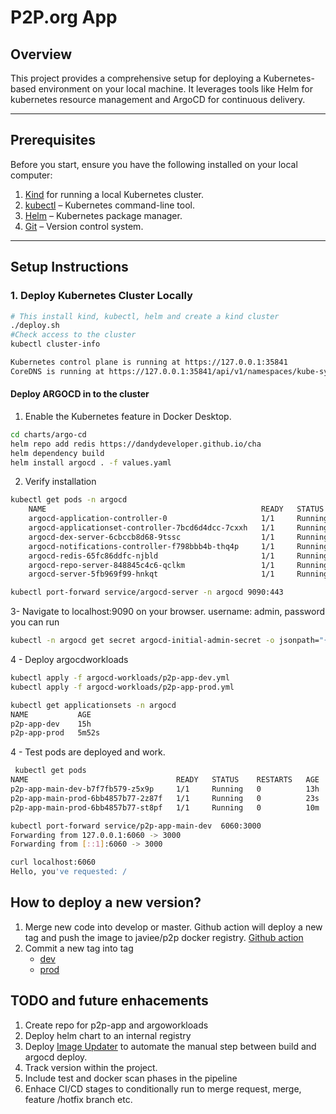 # P2P.org App

## Overview
This project provides a comprehensive setup for deploying a Kubernetes-based environment on your local machine. It leverages tools like Helm for kubernetes resource management and ArgoCD for continuous delivery.

---

## Prerequisites

Before you start, ensure you have the following installed on your local computer:

1. [Kind](https://kind.sigs.k8s.io/) for running a local Kubernetes cluster.
2. [kubectl](https://kubernetes.io/docs/tasks/tools/) – Kubernetes command-line tool.
3. [Helm](https://helm.sh/docs/intro/install/) – Kubernetes package manager.
4. [Git](https://git-scm.com/) – Version control system.

---

## Setup Instructions

### 1. Deploy Kubernetes Cluster Locally
```bash
# This install kind, kubectl, helm and create a kind cluster
./deploy.sh
#Check access to the cluster
kubectl cluster-info

Kubernetes control plane is running at https://127.0.0.1:35841
CoreDNS is running at https://127.0.0.1:35841/api/v1/namespaces/kube-system/services/kube-dns:dns/proxy

```

#### Deploy ARGOCD in to the cluster
1. Enable the Kubernetes feature in Docker Desktop.
```bash
cd charts/argo-cd
helm repo add redis https://dandydeveloper.github.io/cha
helm dependency build
helm install argocd . -f values.yaml 
```
2. Verify installation 
```bash
kubectl get pods -n argocd
    NAME                                                READY   STATUS    RESTARTS      AGE
    argocd-application-controller-0                     1/1     Running   0             25h
    argocd-applicationset-controller-7bcd6d4dcc-7cxxh   1/1     Running   0             25h
    argocd-dex-server-6cbccb8d68-9tssc                  1/1     Running   1 (25h ago)   25h
    argocd-notifications-controller-f798bbb4b-thq4p     1/1     Running   0             25h
    argocd-redis-65fc86ddfc-njbld                       1/1     Running   0             25h
    argocd-repo-server-848845c4c6-qclkm                 1/1     Running   4 (25h ago)   25h
    argocd-server-5fb969f99-hnkqt                       1/1     Running   4 (25h ago)   25h

kubectl port-forward service/argocd-server -n argocd 9090:443
```
3- Navigate to localhost:9090 on your browser. username: admin, password you can run
``` bash
kubectl -n argocd get secret argocd-initial-admin-secret -o jsonpath="{.data.password}" | base64 -d
``` 
4 - Deploy argocdworkloads 
```bash
kubectl apply -f argocd-workloads/p2p-app-dev.yml
kubectl apply -f argocd-workloads/p2p-app-prod.yml

kubectl get applicationsets -n argocd
NAME           AGE
p2p-app-dev    15h
p2p-app-prod   5m52s

```

4 - Test pods  are deployed and work.
``` bash
 kubectl get pods
NAME                                 READY   STATUS    RESTARTS   AGE
p2p-app-main-dev-b7f7fb579-z5x9p     1/1     Running   0          13h
p2p-app-main-prod-6bb4857b77-2z87f   1/1     Running   0          23s
p2p-app-main-prod-6bb4857b77-st8pf   1/1     Running   0          10m

kubectl port-forward service/p2p-app-main-dev  6060:3000
Forwarding from 127.0.0.1:6060 -> 3000
Forwarding from [::1]:6060 -> 3000

curl localhost:6060
Hello, you've requested: /
```
## How to deploy a new version?
1.  Merge new code into develop or master. Github action will deploy a new tag and push the image to javiee/p2p docker registry.
     [Github action](https://github.com/javiee/p2p/actions/) 
2.  Commit a new tag into tag
       - [dev](https://github.com/javiee/p2p/blob/main/p2p-app/charts/values-dev.yaml/) 
       -  [prod](https://github.com/javiee/p2p/blob/main/p2p-app/charts/values-prod.yaml) 


## TODO and future enhacements
1. Create repo for p2p-app and argoworkloads
2. Deploy helm chart to an internal registry
3. Deploy [Image Updater](https://argocd-image-updater.readthedocs.io/en/stable/) to automate the manual step between build and argocd deploy.
4. Track version within the project.
5. Include test and docker scan phases in the pipeline
6. Enhace CI/CD stages to conditionally run to merge request, merge, feature /hotfix branch etc.